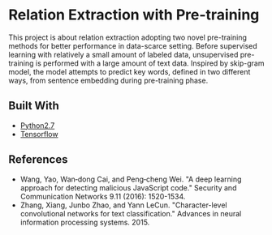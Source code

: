 # Relation Extraction with Pre-training
This project is about relation extraction adopting two novel pre-training methods for better performance in data-scarce setting.
Before supervised learning with relatively a small amount of labeled data, unsupervised pre-training is performed with a large amount of text data.
Inspired by skip-gram model, the model attempts to predict key words, defined in two different ways, from sentence embedding during pre-training phase.

## Built With
* [Python2.7](https://www.python.org/download/releases/2.7/)
* [Tensorflow](https://www.tensorflow.org/)


## References
* Wang, Yao, Wan‐dong Cai, and Peng‐cheng Wei. "A deep learning approach for detecting malicious JavaScript code." Security and Communication Networks 9.11 (2016): 1520-1534.
* Zhang, Xiang, Junbo Zhao, and Yann LeCun. "Character-level convolutional networks for text classification." Advances in neural information processing systems. 2015.
